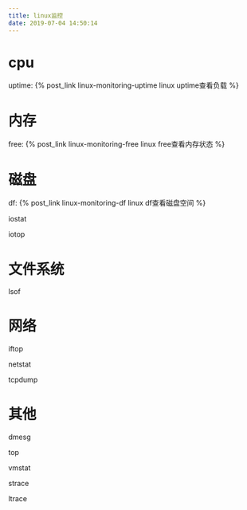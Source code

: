 ```yaml
---
title: linux监控
date: 2019-07-04 14:50:14
---
```



<!-- more -->

# cpu
uptime: {% post_link linux-monitoring-uptime linux uptime查看负载 %}

# 内存
free: {% post_link linux-monitoring-free linux free查看内存状态 %}

# 磁盘
df: {% post_link linux-monitoring-df linux df查看磁盘空间 %}

iostat

iotop

# 文件系统
lsof

# 网络
iftop

netstat

tcpdump

# 其他 
dmesg

top

vmstat

strace

ltrace

